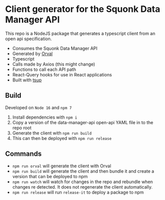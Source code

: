 # Client generator for the Squonk Data Manager API

This repo is a NodeJS package that generates a typescript client from an open api specification.

- Consumes the Squonk Data Manager API
- Generated by [Orval](https://orval.dev)
- Typescript
- Calls made by Axios (this might change)
- Functions to call each API path
- React-Query hooks for use in React applications
- Built with [tsup](https://tsup.egoist.sh/)

## Build

Developed on `Node 16` and `npm 7`


1. Install dependencies with `npm i`
2. Copy a version of the data-manager-api open-api YAML file in to the repo root
3. Generate the client with `npm run build`
4. This can then be deployed with `npm run release`


## Commands

- `npm run orval` will generate the client with Orval
- `npm run build` will generate the client and then bundle it and create a version that can be deployed to npm
- `npm run watch` will watch for changes in the repo and rebundle when changes re detected. It does not regenerate the client automatically.
- `npm run release` will run `release-it` to deploy a package to npm
